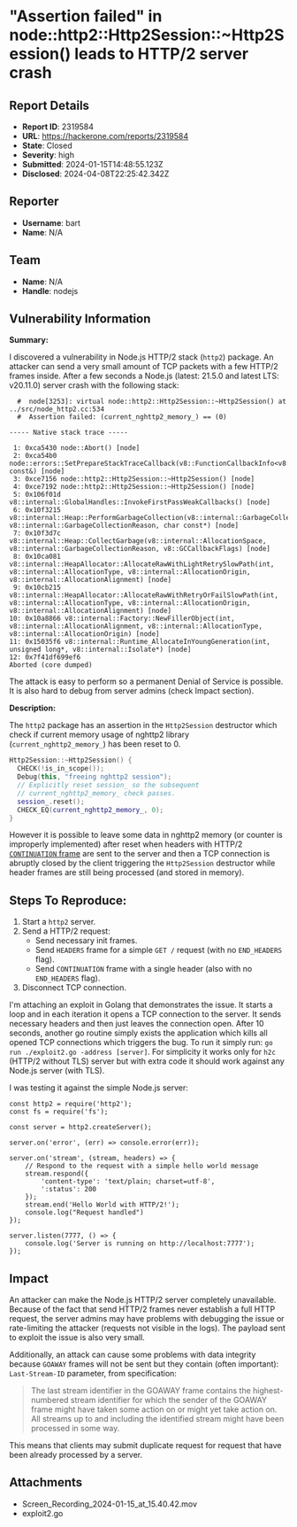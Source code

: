 # "Assertion failed" in node::http2::Http2Session::~Http2Session() leads to HTTP/2 server crash

## Report Details
- **Report ID**: 2319584
- **URL**: https://hackerone.com/reports/2319584
- **State**: Closed
- **Severity**: high
- **Submitted**: 2024-01-15T14:48:55.123Z
- **Disclosed**: 2024-04-08T22:25:42.342Z

## Reporter
- **Username**: bart
- **Name**: N/A

## Team
- **Name**: N/A
- **Handle**: nodejs

## Vulnerability Information
**Summary:**

I discovered a vulnerability in Node.js HTTP/2 stack (`http2`) package. An attacker can send a very small amount of TCP packets with a few HTTP/2 frames inside. After a few seconds a Node.js (latest: 21.5.0 and latest LTS: v20.11.0) server crash with the following stack:
```
  #  node[3253]: virtual node::http2::Http2Session::~Http2Session() at ../src/node_http2.cc:534
  #  Assertion failed: (current_nghttp2_memory_) == (0)

----- Native stack trace -----

 1: 0xca5430 node::Abort() [node]
 2: 0xca54b0 node::errors::SetPrepareStackTraceCallback(v8::FunctionCallbackInfo<v8::Value> const&) [node]
 3: 0xce7156 node::http2::Http2Session::~Http2Session() [node]
 4: 0xce7192 node::http2::Http2Session::~Http2Session() [node]
 5: 0x106f01d v8::internal::GlobalHandles::InvokeFirstPassWeakCallbacks() [node]
 6: 0x10f3215 v8::internal::Heap::PerformGarbageCollection(v8::internal::GarbageCollector, v8::internal::GarbageCollectionReason, char const*) [node]
 7: 0x10f3d7c v8::internal::Heap::CollectGarbage(v8::internal::AllocationSpace, v8::internal::GarbageCollectionReason, v8::GCCallbackFlags) [node]
 8: 0x10ca081 v8::internal::HeapAllocator::AllocateRawWithLightRetrySlowPath(int, v8::internal::AllocationType, v8::internal::AllocationOrigin, v8::internal::AllocationAlignment) [node]
 9: 0x10cb215 v8::internal::HeapAllocator::AllocateRawWithRetryOrFailSlowPath(int, v8::internal::AllocationType, v8::internal::AllocationOrigin, v8::internal::AllocationAlignment) [node]
10: 0x10a8866 v8::internal::Factory::NewFillerObject(int, v8::internal::AllocationAlignment, v8::internal::AllocationType, v8::internal::AllocationOrigin) [node]
11: 0x15035f6 v8::internal::Runtime_AllocateInYoungGeneration(int, unsigned long*, v8::internal::Isolate*) [node]
12: 0x7f41df699ef6 
Aborted (core dumped)
```
The attack is easy to perform so a permanent Denial of Service is possible. It is also hard to debug from server admins (check Impact section).

**Description:**

The `http2` package has an  assertion in the `Http2Session` destructor which check if current memory usage of nghttp2 library (`current_nghttp2_memory_`) has been reset to 0.
```c++
Http2Session::~Http2Session() {
  CHECK(!is_in_scope());
  Debug(this, "freeing nghttp2 session");
  // Explicitly reset session_ so the subsequent
  // current_nghttp2_memory_ check passes.
  session_.reset();
  CHECK_EQ(current_nghttp2_memory_, 0);
}
```
However it is possible to leave some data in nghttp2 memory (or counter is improperly implemented) after reset when headers with HTTP/2 [`CONTINUATION` frame](https://datatracker.ietf.org/doc/html/rfc9113#name-continuation) are sent to the server and then a TCP connection is abruptly closed by the client triggering the `Http2Session` destructor while header frames are still being processed (and stored in memory).

## Steps To Reproduce:

  1. Start a `http2` server.
  2. Send a HTTP/2 request:
     * Send necessary init frames.
     * Send `HEADERS` frame for a simple `GET /` request (with no `END_HEADERS` flag).
     * Send `CONTINUATION` frame with a single header (also with no `END_HEADERS` flag).
  3. Disconnect TCP connection.

I'm attaching an exploit in Golang that demonstrates the issue. It starts a loop and in each iteration it opens a TCP connection to the server. It sends necessary headers and then just leaves the connection open. After 10 seconds, another go routine simply exists the application which kills all opened TCP connections which triggers the bug. To run it simply run: `go run ./exploit2.go -address [server]`. For simplicity it works only for `h2c` (HTTP/2 without TLS) server but with extra code it should work against any Node.js server (with TLS).

I was testing it against the simple Node.js server:
```nodejs
const http2 = require('http2');
const fs = require('fs');

const server = http2.createServer();

server.on('error', (err) => console.error(err));

server.on('stream', (stream, headers) => {
    // Respond to the request with a simple hello world message
    stream.respond({
        'content-type': 'text/plain; charset=utf-8',
        ':status': 200
    });
    stream.end('Hello World with HTTP/2!');
    console.log("Request handled")
});

server.listen(7777, () => {
    console.log('Server is running on http://localhost:7777');
});
```

## Impact

An attacker can make the Node.js HTTP/2 server completely unavailable. Because of the fact that send HTTP/2 frames never establish a full HTTP request, the server admins may have problems with debugging the issue or rate-limiting the attacker (requests not visible in the logs). The payload sent to exploit the issue is also very small.

Additionally, an attack can cause some problems with data integrity because `GOAWAY` frames will not be sent but they contain (often important): `Last-Stream-ID` parameter, from specification:
> The last stream identifier in the GOAWAY frame contains the highest-numbered stream identifier for which the sender of the GOAWAY frame might have taken some action on or might yet take action on. All streams up to and including the identified stream might have been processed in some way.

This means that clients may submit duplicate request for request that have been already processed by a server.

## Attachments
- Screen_Recording_2024-01-15_at_15.40.42.mov
- exploit2.go
